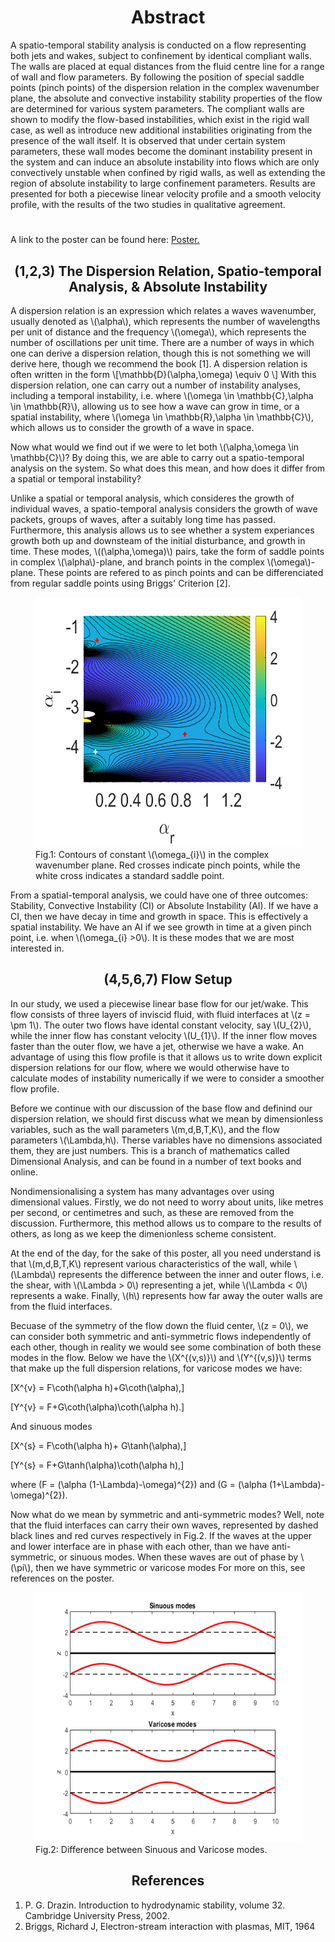 <!-- <html> -->
<head>
<script type="text/javascript" id="MathJax-script" async
  src="https://cdn.jsdelivr.net/npm/mathjax@3/es5/tex-mml-chtml.js">
</script>

<script type="text/x-mathjax-config">
  MathJax.Hub.Config({
   "HTML-CSS": { linebreaks: { automatic: true } },
           SVG: { linebreaks: { automatic: true } }
  });
</script>
  <!-- body{overflow-x: hidden}  -->
</head>

<body>

<h1> </h1>
<h1 style="text-align: center;"> Abstract </h1>
A spatio-temporal stability analysis is conducted on a flow representing both jets and wakes, subject to confinement by identical compliant walls. The walls are placed at equal distances from the fluid centre line for a range of wall and flow parameters. By following the position of special saddle points (pinch points) of the dispersion relation in the complex wavenumber plane, the absolute and convective instability stability properties of the flow are determined for various system parameters. The compliant walls are shown to modify the flow-based instabilities, which exist in the rigid wall case, as well as introduce new additional instabilities originating from the presence of the wall itself. It is observed that under certain system parameters, these wall modes become the dominant instability present in the system and can induce an absolute instability into flows which are only convectively unstable when confined by rigid walls, as well as extending the region of absolute instability to large confinement parameters. Results are presented for both a piecewise linear velocity profile and a smooth velocity profile, with the results of the two studies in qualitative agreement. 
<h1> </h1> 

A link to the poster can be found here: <a href="Main_Poster (1).pdf">Poster.</a>

<h2 style="text-align: center;"> (1,2,3) The Dispersion Relation, Spatio-temporal Analysis, & Absolute Instability </h2>

<p> A dispersion relation is an expression which relates a waves wavenumber, usually denoted as \(\alpha\), which represents the number of wavelengths per unit of distance and the frequency \(\omega\), which represents the number of oscillations per unit time. There are a number of ways in which one can derive a dispersion relation, though this is not something we will derive here, though we recommend the book [1]. A dispersion relation is often written in the form 
\[\mathbb{D}(\alpha,\omega) \equiv 0 \] 
With this dispersion relation, one can carry out a number of instability analyses, including a temporal instability, i.e. where \(\omega \in \mathbb{C},\alpha \in \mathbb{R}\), allowing us to see how a wave can grow in time, or a spatial instability, where \(\omega \in \mathbb{R},\alpha \in \mathbb{C}\), which allows us to consider the growth of a wave in space. </p> 

<p> Now what would we find out if we were to let both \(\alpha,\omega \in \mathbb{C}\)? By doing this, we are able to carry out a spatio-temporal analysis on the system. So what does this mean, and how does it differ from a spatial or temporal instability? </p> 

<p> Unlike a spatial or temporal analysis, which consideres the growth of individual waves, a spatio-temporal analysis considers the growth of wave packets, groups of waves, after a suitably long time has passed. Furthermore, this analysis allows us to see whether a system experiances growth both up and downsteam of the initial disturbance, and growth in time. These modes, \((\alpha,\omega)\) pairs, take the form of saddle points in complex \(\alpha\)-plane, and branch points in the complex \(\omega\)-plane. These points are refered to as pinch points and can be differenciated from regular saddle points using Briggs' Criterion [2].</p> 

<figure>
  <img src="alpha_plane.png" alt="Pinch points in the complex wavenumber plane." style="width:500px;height:400px;">
  <figcaption>Fig.1: Contours of constant \(\omega_{i}\) in the complex wavenumber plane. Red crosses indicate pinch points, while the white cross indicates a standard saddle point.</figcaption>
</figure>


<p> From a spatial-temporal analysis, we could have one of three outcomes: Stability, Convective Instability (CI) or Absolute Instability (AI). If we have a CI, then we have decay in time and growth in space. This is effectively a spatial instability. We have an AI if we see growth in time at a given pinch point, i.e. when \(\omega_{i} >0\). It is these modes that we are most interested in. 
</p> 

<h2 style="text-align: center;"> (4,5,6,7) Flow Setup </h2>

<p> In our study, we used a piecewise linear base flow for our jet/wake. This flow consists of three layers of inviscid fluid, with fluid interfaces at \(z = \pm 1\). The outer two flows have idental constant velocity, say \(U_{2}\), while the inner flow has constant velocity \(U_{1}\). If the inner flow moves faster than the outer flow, we have a jet, otherwise we have a wake. An advantage of using this flow profile is that it allows us to write down explicit dispersion relations for our flow, where we would otherwise have to calculate modes of instability numerically if we were to consider a smoother flow profile. 
</p>

<p> Before we continue with our discussion of the base flow and definind our dispersion relation, we should first discuss what we mean by dimensionless variables, such as the wall parameters \(m,d,B,T,K\), and the flow parameters \(\Lambda,h\). Therse variables have no dimensions associated them, they are just numbers. This is a branch of mathematics called Dimensional Analysis, and can be found in a number of text books and online.</p>

<p>Nondimensionalising a system has many advantages over using dimensional values. Firstly, we do not need to worry about units, like metres per second, or centimetres and such, as these are removed from the discussion. Furthermore, this method allows us to compare to the results of others, as long as we keep the dimenionless scheme consistent. 
</p>

<p>At the end of the day, for the sake of this poster, all you need understand is that \(m,d,B,T,K\) represent various characteristics of the wall, while \(\Lambda\) represents the difference between the inner and outer flows, i.e. the shear, with \(\Lambda &gt; 0\) representing a jet, while \(\Lambda &lt; 0\) represents a wake. Finally, \(h\) represents how far away the outer walls are from the fluid interfaces. 
</p>

<p> Becuase of the symmetry of the flow down the fluid center, \(z = 0\), we can consider both symmetric and anti-symmetric flows independently of each other, though in reality we would see some combination of both these modes in the flow. Below we have the \(X^{(v,s)}\) and \(Y^{(v,s)}\) terms that make up the full dispersion relations, for varicose modes we have: 

\[X^{v} = F\coth(\alpha h)+G\coth(\alpha),\]

\[Y^{v} = F+G\coth(\alpha)\coth(\alpha h).\] 

And sinuous modes

\[X^{s} = F\coth(\alpha h)+ G\tanh(\alpha),\]

\[Y^{s} = F+G\tanh(\alpha)\coth(\alpha h),\] 

where \(F = (\alpha (1-\Lambda)-\omega)^{2}\) and \(G = (\alpha (1+\Lambda)-\omega)^{2}\).
</p>
<p>
Now what do we mean by symmetric and anti-symmetric modes? Well, note that the fluid interfaces can carry their own waves, represented by dashed black lines and red curves respectively in Fig.2. If the waves at the upper and lower interface are in phase with each other, than we have anti-symmetric, or sinuous modes. When these waves are out of phase by \(\pi\), then we have symmetric or varicose modes For more on this, see references on the poster. 
</p> 

<figure>
  <img src="Sinuous_Varicose_interface.png" alt="Sinuous and Varicose modes." style="width:500px;height:400px;">
  <figcaption>Fig.2: Difference between Sinuous and Varicose modes.</figcaption>
</figure>

<!-- <h2 style="text-align: center;"> A Note on the Results </h2> -->

<!-- </body> -->
<!-- </html> -->
<h2 style="text-align: center;"> References </h2> 

1. P. G. Drazin. Introduction to hydrodynamic stability, volume 32. Cambridge University Press, 2002. <br>
2. Briggs, Richard J, Electron-stream interaction with plasmas, MIT, 1964